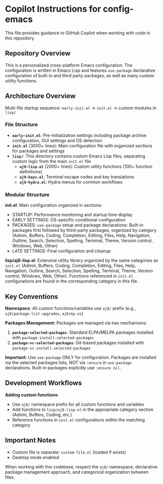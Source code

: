 # Copilot Instructions for config-emacs

This file provides guidance to GitHub Copilot when working with code in this
repository.

## Repository Overview

This is a personalized cross-platform Emacs configuration. The configuration
is written in Emacs Lisp and features `use-package` declarative
configuration of built-in and third party packages, as well as many custom
utility functions.

## Architecture Overview

Multi-file startup sequence: `early-init.el` → `init.el` → custom
modules in `lisp/`

### File Structure

- **`early-init.el`**: Pre-initialization settings including package archive
  configuration, GUI settings and OS detection
- **`init.el`** (3000+ lines): Main configuration file with organized
  sections for packages and settings
- **`lisp/`**: This directory contains custom Emacs Lisp files, separating
    custom logic from the main `init.el` file
  - **`aj8-lisp.el`** (2000+ lines): Custom utility functions (100+
  function definitions)
  - **`aj8-keys.el`**: Terminal escape codes and key translations
  - **`aj8-hydra.el`**: Hydra menus for common workflows

### Modular Structure

**init.el**: Main configuration organized in sections:
- STARTUP: Performance monitoring and startup time display
- EARLY SETTINGS: OS-specific conditional configuration
- PACKAGES: `use-package` setup and package declarations: Built-in packages
  first followed by third-party packages, organized by category (Admin,
  Buffers, Coding, Completion, Editing, Files, Help, Navigation, Outline,
  Search, Selection, Spelling, Terminal, Theme, Version control, Windows,
  Web, Other)
- LATE SETTINGS: Final configuration and cleanup

**lisp/aj8-lisp.el**: Extensive utility library organized by the same
  categories as `init.el` (Admin, Buffers, Coding, Completion, Editing,
  Files, Help, Navigation, Outline, Search, Selection, Spelling, Terminal,
  Theme, Version control, Windows, Web, Other). Functions referenced in
  `init.el` configurations are found in the corresponding category in this
  file.

## Key Conventions

**Namespace**: All custom functions/variables use `aj8/` prefix (e.g.,
`aj8/package-list-upgrades`, `aj8/my-os`)

**Packages Management:** Packages are managed via two mechanisms:
1. **`package-selected-packages`**: Standard ELPA/MELPA packages installed
   with `package-install-selected-packages`
2. **`package-vc-selected-packages`**: Git-based packages installed with
   `package-vc-install-selected-packages`

**Important**: Use `use-package` ONLY for configuration. Packages are
installed via the selected packages lists, NOT via `:ensure` in
`use-package` declarations. Built-in packages explicitly use `:ensure nil`.

## Development Workflows

**Adding custom functions**:
- Use `aj8/` namespace prefix for all custom functions and variables
- Add functions to `lisp/aj8-lisp.el` in the appropriate category section
  (Admin, Buffers, Coding, etc.)
- Reference functions in `init.el` configurations within the matching
  category

## Important Notes

- Custom file is separate: `custom-file.el` (loaded if exists)
- Desktop mode enabled

When working with this codebase, respect the `aj8/` namespace, declarative
package management approach, and categorical organization between files.
